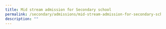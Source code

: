 ```yaml
---
title: Mid stream admission for Secondary school
permalink: /secondary/admissions/mid-stream-admission-for-secondary-school/
description: ""
---
```

